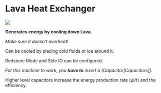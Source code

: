 # Lava Heat Exchanger
![](renders/lava_generator.png)

**Generates energy by cooling down Lava.**

*Make sure it doesn't overheat!*

Can be cooled by placing cold fluids or ice around it.

Redstone Mode and Side IO can be configured.

*For this machine to work, you **have to** insert a [Capacitor|Capacitors]].*

Higher level capacitors increase the energy production rate (µI/t) and the efficiency.